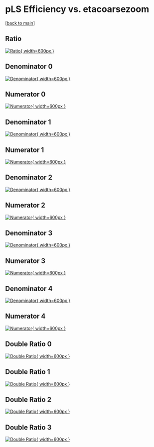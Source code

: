# pLS Efficiency vs. etacoarsezoom

[[back to main](./)]



## Ratio

[![Ratio](../mtv/var/pLS_loweta_13_-1_eff_etacoarsezoom.png){ width=600px }](../mtv/var/pLS_loweta_13_-1_eff_etacoarsezoom.pdf)

## Denominator 0

[![Denominator](../mtv/den/pLS_loweta_13_-1_eff_etacoarsezoom_den0.png){ width=600px }](../mtv/den/pLS_loweta_13_-1_eff_etacoarsezoom_den0.pdf)

## Numerator 0

[![Numerator](../mtv/num/pLS_loweta_13_-1_eff_etacoarsezoom_num0.png){ width=600px }](../mtv/num/pLS_loweta_13_-1_eff_etacoarsezoom_num0.pdf)

## Denominator 1

[![Denominator](../mtv/den/pLS_loweta_13_-1_eff_etacoarsezoom_den1.png){ width=600px }](../mtv/den/pLS_loweta_13_-1_eff_etacoarsezoom_den1.pdf)

## Numerator 1

[![Numerator](../mtv/num/pLS_loweta_13_-1_eff_etacoarsezoom_num1.png){ width=600px }](../mtv/num/pLS_loweta_13_-1_eff_etacoarsezoom_num1.pdf)

## Denominator 2

[![Denominator](../mtv/den/pLS_loweta_13_-1_eff_etacoarsezoom_den2.png){ width=600px }](../mtv/den/pLS_loweta_13_-1_eff_etacoarsezoom_den2.pdf)

## Numerator 2

[![Numerator](../mtv/num/pLS_loweta_13_-1_eff_etacoarsezoom_num2.png){ width=600px }](../mtv/num/pLS_loweta_13_-1_eff_etacoarsezoom_num2.pdf)

## Denominator 3

[![Denominator](../mtv/den/pLS_loweta_13_-1_eff_etacoarsezoom_den3.png){ width=600px }](../mtv/den/pLS_loweta_13_-1_eff_etacoarsezoom_den3.pdf)

## Numerator 3

[![Numerator](../mtv/num/pLS_loweta_13_-1_eff_etacoarsezoom_num3.png){ width=600px }](../mtv/num/pLS_loweta_13_-1_eff_etacoarsezoom_num3.pdf)

## Denominator 4

[![Denominator](../mtv/den/pLS_loweta_13_-1_eff_etacoarsezoom_den4.png){ width=600px }](../mtv/den/pLS_loweta_13_-1_eff_etacoarsezoom_den4.pdf)

## Numerator 4

[![Numerator](../mtv/num/pLS_loweta_13_-1_eff_etacoarsezoom_num4.png){ width=600px }](../mtv/num/pLS_loweta_13_-1_eff_etacoarsezoom_num4.pdf)

## Double Ratio 0

[![Double Ratio](../mtv/ratio/pLS_loweta_13_-1_eff_etacoarsezoom_ratio0.png){ width=600px }](../mtv/ratio/pLS_loweta_13_-1_eff_etacoarsezoom_ratio0.pdf)

## Double Ratio 1

[![Double Ratio](../mtv/ratio/pLS_loweta_13_-1_eff_etacoarsezoom_ratio1.png){ width=600px }](../mtv/ratio/pLS_loweta_13_-1_eff_etacoarsezoom_ratio1.pdf)

## Double Ratio 2

[![Double Ratio](../mtv/ratio/pLS_loweta_13_-1_eff_etacoarsezoom_ratio2.png){ width=600px }](../mtv/ratio/pLS_loweta_13_-1_eff_etacoarsezoom_ratio2.pdf)

## Double Ratio 3

[![Double Ratio](../mtv/ratio/pLS_loweta_13_-1_eff_etacoarsezoom_ratio3.png){ width=600px }](../mtv/ratio/pLS_loweta_13_-1_eff_etacoarsezoom_ratio3.pdf)

